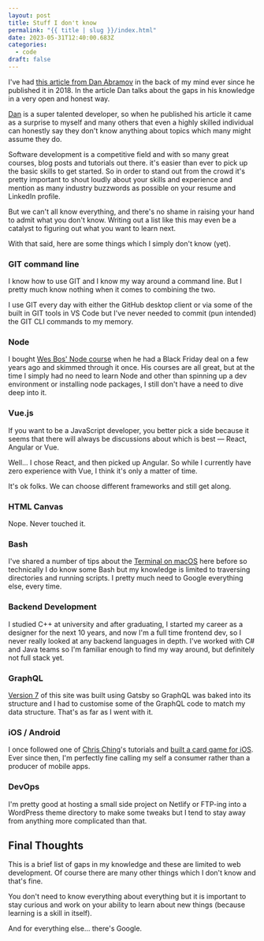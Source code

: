 ```yaml
---
layout: post
title: Stuff I don't know
permalink: "{{ title | slug }}/index.html"
date: 2023-05-31T12:40:00.683Z
categories:
  - code
draft: false
---
```

I've had [this article from Dan Abramov](https://overreacted.io/things-i-dont-know-as-of-2018/) in the back of my mind ever since he published it in 2018. In the article Dan talks about the gaps in his knowledge in a very open and honest way.

[Dan](https://twitter.com/dan_abramov) is a super talented developer, so when he published his article it came as a surprise to myself and many others that even a highly skilled individual can honestly say they don't know anything about topics which many might assume they do.

Software development is a competitive field and with so many great courses, blog posts and tutorials out there. it's easier than ever to pick up the basic skills to get started. So in order to stand out from the crowd it's pretty important to shout loudly about your skills and experience and mention as many industry buzzwords as possible on your resume and LinkedIn profile.

But we can't all know everything, and there's no shame in raising your hand to admit what you don't know. Writing out a list like this may even be a catalyst to figuring out what you want to learn next.

With that said, here are some things which I simply don't know (yet).

### **GIT command line**

I know how to use GIT and I know my way around a command line. But I pretty much know nothing when it comes to combining the two.

I use GIT every day with either the GitHub desktop client or via some of the built in GIT tools in VS Code but I've never needed to commit (pun intended) the GIT CLI commands to my memory.

### **Node**

I bought [Wes Bos' Node course](https://learnnode.com/) when he had a Black Friday deal on a few years ago and skimmed through it once. His courses are all great, but at the time I simply had no need to learn Node and other than spinning up a dev environment or installing node packages, I still don't have a need to dive deep into it.

### **Vue.js**

If you want to be a JavaScript developer, you better pick a side because it seems that there will always be discussions about which is best — React, Angular or Vue.

Well... I chose React, and then picked up Angular. So while I currently have zero experience with Vue, I think it's only a matter of time.

It's ok folks. We can choose different frameworks and still get along.

### **HTML Canvas**

Nope. Never touched it.

### **Bash**

I've shared a number of tips about the [Terminal on macOS](https://ajaykarwal.com/tags/terminal/) here before so technically I do know some Bash but my knowledge is limited to traversing directories and running scripts. I pretty much need to Google everything else, every time.

### **Backend Development**

I studied C++ at university and after graduating, I started my career as a designer for the next 10 years, and now I'm a full time frontend dev, so I never really looked at any backend languages in depth. I've worked with C# and Java teams so I'm familiar enough to find my way around, but definitely not full stack yet.

### **GraphQL**

[Version 7](https://ajaykarwal.com/versions/) of this site was built using Gatsby so GraphQL was baked into its structure and I had to customise some of the GraphQL code to match my data structure. That's as far as I went with it.

### **iOS / Android**

I once followed one of [Chris Ching](https://codewithchris.com/how-to-make-an-iphone-app/)'s tutorials and [built a card game for iOS](https://github.com/ajaykarwal/war-ios-card-game). Ever since then, I'm perfectly fine calling my self a consumer rather than a producer of mobile apps.

### **DevOps**

I'm pretty good at hosting a small side project on Netlify or FTP-ing into a WordPress theme directory to make some tweaks but I tend to stay away from anything more complicated than that.

## Final Thoughts

This is a brief list of gaps in my knowledge and these are limited to web development. Of course there are many other things which I don't know and that's fine.

You don't need to know everything about everything but it is important to stay curious and work on your ability to learn about new things (because learning is a skill in itself).

And for everything else... there's Google.

<!--EndFragment-->